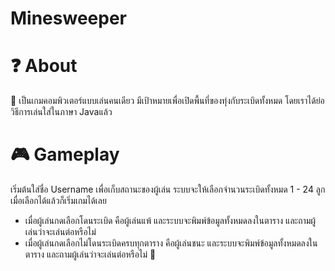 # Minesweeper

# ❓ About
🏹 เป็นเกมคอมพิวเตอร์แบบเล่นคนเดียว มีเป้าหมายเพื่อเปิดพื้นที่ของทุ่งกับระเบิดทั้งหมด โดยเราได้ย่อวิธีการเล่นใส่ในภาษา Javaแล้ว

# 🎮 Gameplay
เริ่มต้นใส่ชื่อ Username เพื่อเก็บสถานะของผู้เล่น ระบบจะให้เลือกจำนวนระเบิดทั้งหมด 1 - 24 ลูก เมื่อเลือกได้แล้วก็เริ่มเกมได้เลย
- เมื่อผู้เล่นกดเลือกโดนระเบิด คือผู้เล่นแพ้ และระบบจะพิมพ์ข้อมูลทั้งหมดลงในตาราง และถามผู้เล่นว่าจะเล่นต่อหรือไม่
- เมื่อผู้เล่นกดเลือกไม่โดนระเบิดครบทุกตาราง คือผู้เล่นชนะ และระบบจะพิมพ์ข้อมูลทั้งหมดลงในตาราง และถามผู้เล่นว่าจะเล่นต่อหรือไม่
🏹
